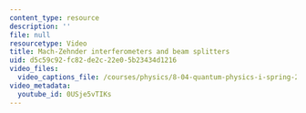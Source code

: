 ```yaml
---
content_type: resource
description: ''
file: null
resourcetype: Video
title: Mach-Zehnder interferometers and beam splitters
uid: d5c59c92-fc82-de2c-22e0-5b23434d1216
video_files:
  video_captions_file: /courses/physics/8-04-quantum-physics-i-spring-2016/video-lectures/part-1/mach-zehnder-interferometers-and-beam-splitters/0USje5vTIKs.vtt
video_metadata:
  youtube_id: 0USje5vTIKs
---
```

